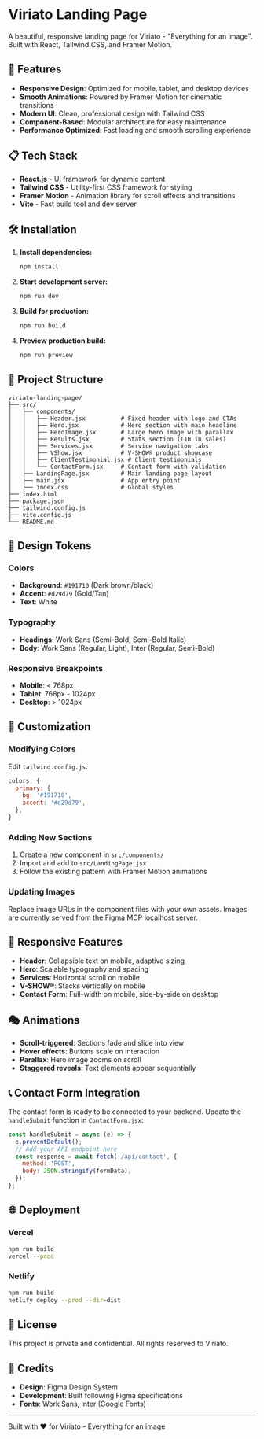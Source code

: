 # Viriato Landing Page

A beautiful, responsive landing page for Viriato - "Everything for an image". Built with React, Tailwind CSS, and Framer Motion.

## 🚀 Features

- **Responsive Design**: Optimized for mobile, tablet, and desktop devices
- **Smooth Animations**: Powered by Framer Motion for cinematic transitions
- **Modern UI**: Clean, professional design with Tailwind CSS
- **Component-Based**: Modular architecture for easy maintenance
- **Performance Optimized**: Fast loading and smooth scrolling experience

## 📋 Tech Stack

- **React.js** - UI framework for dynamic content
- **Tailwind CSS** - Utility-first CSS framework for styling
- **Framer Motion** - Animation library for scroll effects and transitions
- **Vite** - Fast build tool and dev server

## 🛠️ Installation

1. **Install dependencies:**
   ```bash
   npm install
   ```

2. **Start development server:**
   ```bash
   npm run dev
   ```

3. **Build for production:**
   ```bash
   npm run build
   ```

4. **Preview production build:**
   ```bash
   npm run preview
   ```

## 📁 Project Structure

```
viriato-landing-page/
├── src/
│   ├── components/
│   │   ├── Header.jsx          # Fixed header with logo and CTAs
│   │   ├── Hero.jsx            # Hero section with main headline
│   │   ├── HeroImage.jsx       # Large hero image with parallax
│   │   ├── Results.jsx         # Stats section (€1B in sales)
│   │   ├── Services.jsx        # Service navigation tabs
│   │   ├── VShow.jsx           # V-SHOW® product showcase
│   │   ├── ClientTestimonial.jsx # Client testimonials
│   │   └── ContactForm.jsx     # Contact form with validation
│   ├── LandingPage.jsx         # Main landing page layout
│   ├── main.jsx                # App entry point
│   └── index.css               # Global styles
├── index.html
├── package.json
├── tailwind.config.js
├── vite.config.js
└── README.md
```

## 🎨 Design Tokens

### Colors
- **Background**: `#191710` (Dark brown/black)
- **Accent**: `#d29d79` (Gold/Tan)
- **Text**: White

### Typography
- **Headings**: Work Sans (Semi-Bold, Semi-Bold Italic)
- **Body**: Work Sans (Regular, Light), Inter (Regular, Semi-Bold)

### Responsive Breakpoints
- **Mobile**: < 768px
- **Tablet**: 768px - 1024px
- **Desktop**: > 1024px

## 🔧 Customization

### Modifying Colors
Edit `tailwind.config.js`:
```js
colors: {
  primary: {
    bg: '#191710',
    accent: '#d29d79',
  },
}
```

### Adding New Sections
1. Create a new component in `src/components/`
2. Import and add to `src/LandingPage.jsx`
3. Follow the existing pattern with Framer Motion animations

### Updating Images
Replace image URLs in the component files with your own assets. Images are currently served from the Figma MCP localhost server.

## 📱 Responsive Features

- **Header**: Collapsible text on mobile, adaptive sizing
- **Hero**: Scalable typography and spacing
- **Services**: Horizontal scroll on mobile
- **V-SHOW®**: Stacks vertically on mobile
- **Contact Form**: Full-width on mobile, side-by-side on desktop

## 🎭 Animations

- **Scroll-triggered**: Sections fade and slide into view
- **Hover effects**: Buttons scale on interaction
- **Parallax**: Hero image zooms on scroll
- **Staggered reveals**: Text elements appear sequentially

## 📞 Contact Form Integration

The contact form is ready to be connected to your backend. Update the `handleSubmit` function in `ContactForm.jsx`:

```jsx
const handleSubmit = async (e) => {
  e.preventDefault();
  // Add your API endpoint here
  const response = await fetch('/api/contact', {
    method: 'POST',
    body: JSON.stringify(formData),
  });
};
```

## 🌐 Deployment

### Vercel
```bash
npm run build
vercel --prod
```

### Netlify
```bash
npm run build
netlify deploy --prod --dir=dist
```

## 📄 License

This project is private and confidential. All rights reserved to Viriato.

## 👥 Credits

- **Design**: Figma Design System
- **Development**: Built following Figma specifications
- **Fonts**: Work Sans, Inter (Google Fonts)

---

Built with ❤️ for Viriato - Everything for an image

